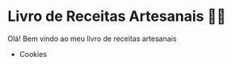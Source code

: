 # Livro de Receitas Artesanais :woman_cook:

Olá! Bem vindo ao meu livro de receitas artesanais 

- Cookies
